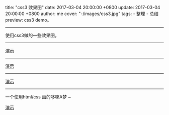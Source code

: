 title: "css3 效果图"
date: 2017-03-04 20:00:00 +0800
update: 2017-03-04 20:00:00 +0800
author: me
cover: "-/images/css3.jpg"
tags:
    - 整理
    - 总结
preview: css3 demo。

---

使用css3做的一些效果图。

---

[演示](https://yasinchan.com/JUST_CODE/CSS3/loading.html)

---- 

[演示](https://yasinchan.com/JUST_CODE/CSS3/loading2.html)

----

[演示](https://yasinchan.com/JUST_CODE/CSS3/%E6%95%88%E6%9E%9C.html)

----

一个使用html/css 画的哆唻A梦 ~

[演示](https://yasinchan.com/JUST_CODE/CSS3/index.html)